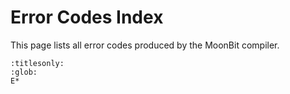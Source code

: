 # Error Codes Index

This page lists all error codes produced by the MoonBit compiler.

```{toctree}
:titlesonly:
:glob:
E*
```
